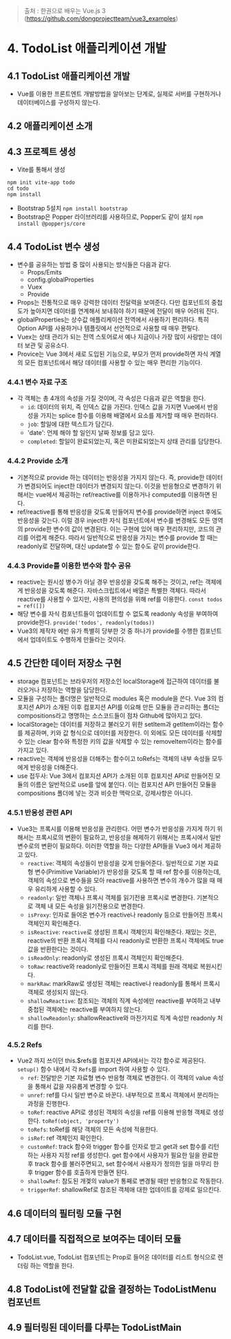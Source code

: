 > 출처 :  한권으로 배우는 Vue.js 3 (https://github.com/dongprojectteam/vue3_examples)
 
# 4. TodoList 애플리케이션 개발
## 4.1 TodoList 애플리케이션 개발
- Vue를 이용한 프론트엔트 개발방법을 알아보는 단계로, 실제로 서버를 구현하거나 데이터베이스를 구성하지 않는다.
## 4.2 애플리케이션 소개
## 4.3 프로젝트 생성
- Vite를 통해서 생성
```
npm init vite-app todo
cd todo
npm install
```
- Bootstrap 5설치 `npm install bootstrap`
- Bootstrap은 Popper 라이브러리를 사용하므로, Popper도 같이 설치 `npm install @popperjs/core`

## 4.4 TodoList 변수 생성
- 변수를 공유하는 방법 중 많이 사용되는 방식들은 다음과 같다.
  * Props/Emits
  * config.globalProperties
  * Vuex
  * Provide
- Props는 전통적으로 매우 강력한 데이터 전달력을 보여준다. 다만 컴포넌트의 중첩도가 높아지면 데이터를 연계해서 보내줘야 하기 때문에
전달이 매우 어려워 진다.
- globalProperties는 상수값 애플리케이션 전역에서 사용하기 편리하다. 특히 Option API를 사용하거나 템플릿에서 선언적으로 사용할 때
매우 편맇다.
- Vuex는 상태 관리가 되는 전역 스토어로서 예나 지금이나 가장 많이 사랑받는 데이터 보관 및 공유소다.
- Provice는 Vue 3에서 새로 도입된 기능으로, 부모가 먼저 provide하면 자식 계열의 모든 컴포넌트에서 해당 데이터를 사용할 수 있는
매우 편리한 기능이다.

### 4.4.1 변수 자료 구조
- 각 객체는 총 4개의 속성을 가질 것이며, 각 속성은 다음과 같은 역할을 한다.
    * `id`: 데이터의 위치, 즉 인덱스 값을 가진다. 인덱스 값을 가지면 Vue에서 반응성을 가지는 splice 함수를 이용해 배열에서 요소를 제거할 때 매우 편리하다.
    * `job`: 할일에 대한 텍스트가 담긴다.
    * 'date': 언제 해야 할 일인지 날짜 정보를 담고 있다.
    * `completed`: 할일이 완료되었는지, 혹은 미완료되었는지 상태 관리를 담당한다.

### 4.4.2 Provide 소개
- 기본적으로 provide 하는 데이터는 반응성을 가지지 않는다. 즉, provide한 데이터가 변경되어도 inject한 데이터가 변경되지 않는다.
이것을 반응형으로 변경하기 위해서는 vue에서 제공하는 ref/reactive를 이용하거나 computed를 이용하면 된다.
- ref/reactive를 통해 반응성을 갖도록 만들어지 변수를 provide하면 inject 후에도 반응성을 갖는다. 이럴 경우 inject한 자식 컴포넌트에서 변수를 변경해도
모든 영역의 provide한 변수의 값이 변경된다. 이는 구현에 있어 매우 편리하지만, 코드의 관리를 어렵게 해준다. 따라서 일반적으로 반응성을 가지는 변수를 provide 할 때는
readonly로 전달하며, 대신 update할 수 있는 함수도 같이 provide한다.

### 4.4.3 Provide를 이용한 변수와 함수 공유
- reactive는 원시성 병수가 아닐  경우 반응성을 갖도록 해주는 것이고, ref는 객체에게 반응성을 갖도록 해준다. 자바스크립트에서 배열은 특별한 객체다.
따라서 reactive를 사용할 수 있지만, 사용의 편의성을 위해 ref를 이용한다. `const todos = ref([])`
- 해당 변수를 자식 컴포넌트들이 업데이트할 수 없도록 readonly 속성을 부여하여 provide한다. `provide('todos', readonly(todos))`
- Vue3의 제작자 에반 유가 특별히 당부한 것 중 하나가 provide를 수행한 컴포넌트에서 업데이트도 수행하게 만들라는 것이다.

## 4.5 간단한 데이터 저장소 구현
- storage 컴포넌트는 브라우저의 저장소인 localStorage에 접근하여 데이터를 불러오거나 저장하는 역할을 담당한다.
- 모듈을 구성하는 폴더명은 일반적으로 modules 혹은 module을 쓴다. Vue 3의 컴포지션 API가 소개된 이후 컴포지션 API를 이요해 만든 모듈을 관ㄹ리하는 폴더는 compositions라고
명명하는 소스코드들이 점차 Github에 많아지고 있다.
- localStorage는 데이터를 저장하고 불러오기 위한 setItem과 getItem이라는 함수를 제공하며, 키와 값 형식으로 데이터를 저장한다. 이 외에도 모든 데이터를 삭제할 수 있는 clear
함수와 특정한 키의 값을 삭제할 수 있는 removeItem이라는 함수를 가지고 있다.
- reactive는 객체에 반응성을 더해주는 함수이고 toRefs는 객체의 내부 속성들 모두에게 반응성을 더해준다.
- use 접두사: Vue 3에서 컴포지션 API가 소개된 이후 컴포지션 API로 만들어진 모듈의 이름은 일반적으로 use를 앞에 붙인다. 이는 컴포지션 API 만들어진 모듈을 compositions 폴더에
넣는 것과 비슷한 맥락으로, 강제사항은 아니다.

### 4.5.1 반응성 관련 API
- Vue3는 프록시를 이용해 반응성을 관리한다. 어떤 변수가 반응성을 가지게 하기 위해서는 프록시로의 변환이 필요하고, 반응성을 해제하기 위해서는 프록시에서 일반 변수로의 변환이
필요하다. 이러한 역할을 하는 다양한 API들을 Vue3 에서 제공하고 있다.
  * `reactive`: 객체의 속성들이 반응성을 갖게 만들어준다. 일반적으로 기본 자료형 변수(Primitive Variable)가 반응성을 갖도록 할 때 ref 함수를 이용하는데, 객체의 속성으로 
  변수들을 모아 reactive를 사용하면 변수의 개수가 많을 때 매우 유리하게 사용할 수 있다.
  * `readonly`: 일반 객체나 프록시 객체를 읽기전용 프록시로 변경한다. 기본적으로 객체 내 모든 속성을 읽기전용으로 변경한다.
  * `isProxy`: 인자로 들어온 변수가 reactive나 readonly 등으로 만들어진 프록시 객체인지 확인해준다.
  * `isReactive`: `reactive`로 생성된 프록시 객체인지 확인해준다. 재밌는 것은, reactive의 반환 프록시 객체를 다시 readonly로 반환한 프록시 객체에도 true 값을 반환한다는 것이다.
  * `isReadOnly`: readonly로 생성된 프록시 객체인지 확인해준다.
  * `toRaw`: reactive와 readonly로 만들어진 프록시 객체를 원래 객체로 복원시킨다.
  * `markRaw`: markRaw로 생성된 객체는 reactive나 readonly를 통해서 프록시 객체로 생성되지 않는다.
  * `shallowReactive`: 참조되는 객체의 직계 속성에만 reactive를 부여하고 내부 중첩된 객체에는 reactive를 부여하지 않는다.
  * `shallowReadonly`: shallowReactive와 마찬가지로 직계 속성만 readonly 처리를 한다.

### 4.5.2 Refs
- Vue2 까지 쓰이던 this.$refs를 컴포지션 API에서는 각각 함수로 제공된다. `setup()` 함수 내에서 각 `Refs`를 import 하여 사용할 수 있다.
  * `ref`: 전달받은 기본 자료형 변수 반응형 객체로 변경한다. 이 객체의 value 속성을 통해서 값을 자유롭게 변경할 수 있다. 
  * `unref`: ref를 다시 일반 변수로 바꾼다. 내부적으로 프록시 객체에서 분리하는 과정을 진행한다.
  * `toRef`: reactive API로 생성된 객체의 속성을 ref를 이용해 반응형 객체로 생성한다. `toRef(object, 'property')`
  * `toRefs`: toRef를 해당 객체의 모든 속성에 적용한다.
  * `isRef`: ref 객체인지 확인한다.
  * `customRef`: track 함수와 trigger 함수를 인자로 받고 get과 set 함수를 리턴하는 사용자 지정 ref를 생성한다. get 함수에서 사용자가 필요한 일을 완료한 후 track 함수를 불러주면되고,
  set 함수에서 사용자가 정의한 일을 마무리 한 후 trigger 함수를 호출하게 만들면 된다.
  * `shallowRef`: 참도된 개겣의 value가 통째로 변경될 때만 반응형으로 작동한다.
  * `triggerRef`: shallowRef로 참조된 객체애 대한 업데이트를 강제로 일으킨다.
  
## 4.6 데이터의 필터링 모듈 구현
## 4.7 데이터를 직접적으로 보여주는 데이터 모듈
- TodoList.vue, TodoList 컴포넌트는 Prop로 들어온 데이터를 리스트 형식으로 렌더링 하는 역할을 한다.
 
## 4.8 TodoList에 전달할 값을 결정하는 TodoListMenu 컴포넌트
## 4.9 필터링된 데이터를 다루는 TodoListMain
